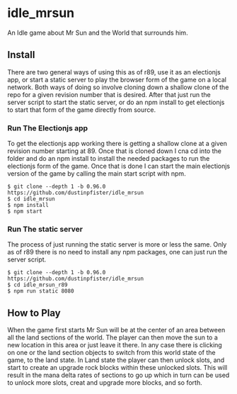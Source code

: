 # idle_mrsun

An Idle game about Mr Sun and the World that surrounds him.


## Install

There are two general ways of using this as of r89, use it as an electionjs app, or start a static server to play the browser form of the game on a local network. Both ways of doing so involve cloning down a shallow clone of the repo for a given revision number that is desired. After that just run the server script to start the static server, or do an npm install to get electionjs to start that form of the game directly from source.

### Run The Electionjs app

To get the electionjs app working there is getting a shallow clone at a given revision number starting at 89. Once that is cloned down I cna cd into the folder and do an npm install to install the needed packages to run the electionjs form of the game. Once that is done I can start the main electionjs version of the game by calling the main start script with npm.

```
$ git clone --depth 1 -b 0.96.0 https://github.com/dustinpfister/idle_mrsun
$ cd idle_mrsun
$ npm install
$ npm start
```

### Run The static server

The process of just running the static server is more or less the same. Only as of r89 there is no need to install any npm packages, one can just run the server script.

```
$ git clone --depth 1 -b 0.96.0 https://github.com/dustinpfister/idle_mrsun
$ cd idle_mrsun_r89
$ npm run static 8080
```

## How to Play

When the game first starts Mr Sun will be at the center of an area between all the land sections of the world. The player can then move the sun to a new location in this area or just leave it there. In any case there is clicking on one or the land section objects to switch from this world state of the game, to the land state. In Land state the player can then unlock slots, and start to create an upgrade rock blocks within these unlocked slots. This will result in the mana delta rates of sections to go up which in turn can be used to unlock more slots, creat and upgrade more blocks, and so forth.



